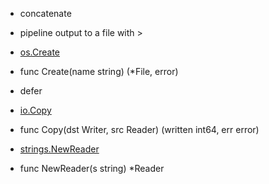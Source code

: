 - concatenate
- pipeline output to a file with > 

- [os.Create](https://godoc.org/os#Create)
- func Create(name string) (*File, error)

- defer

- [io.Copy](https://godoc.org/io#Copy)
- func Copy(dst Writer, src Reader) (written int64, err error)

- [strings.NewReader](https://godoc.org/strings#NewReader)
- func NewReader(s string) *Reader
